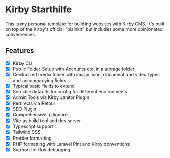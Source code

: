 # Kirby Starthilfe

This is my personal template for building websites with Kirby CMS. It's built on top of the Kirby's official "plainkit" but includes some more opinionated conveniences.

## Features

- [x] Kirby CLI
- [x] Public Folder Setup with Accounts etc. in a storage folder
- [x] Centralized media folder with image, icon, document and video types and accompanying fields
- [x] Typical basic fields to extend
- [x] Sensible defaults for config for different environments
- [x] Admin Tools via Kirby Janitor Plugin
- [x] Redirects via Retour
- [x] SEO Plugin
- [x] Comprehensive .gitignore
- [x] Vite as build tool and dev server
- [x] Typescript support
- [x] Tailwind CSS
- [x] Prettier formatting
- [x] PHP formatting with Laravel Pint and Kirby conventions
- [x] Support for Ray debugging
